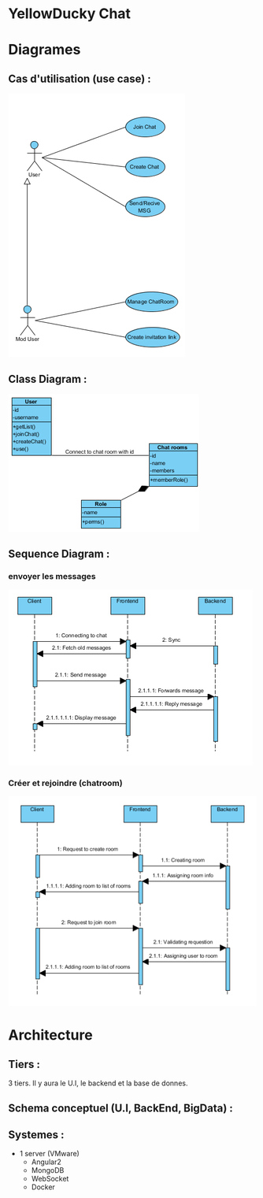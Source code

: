 # YellowDucky Chat

# Diagrames 
## Cas d'utilisation (use case) :
![alt tag](UCD.png)

## Class Diagram :
![alt tag](CD.png) 

## Sequence Diagram :
### envoyer les messages 
![alt tag](SD.png) 

### Créer et rejoindre (chatroom) 
![alt tag](SD1.PNG) 

# Architecture
## Tiers : 
3 tiers. Il y aura le U.I, le backend et la base de donnes.

## Schema conceptuel (U.I, BackEnd, BigData) : 


## Systemes : 
* 1 server (VMware)
  * Angular2
  * MongoDB
  * WebSocket
  * Docker
  
